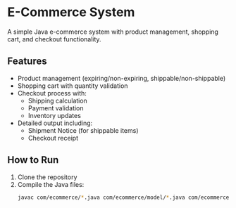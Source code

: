 # E-Commerce System

A simple Java e-commerce system with product management, shopping cart, and checkout functionality.

## Features

- Product management (expiring/non-expiring, shippable/non-shippable)
- Shopping cart with quantity validation
- Checkout process with:
  - Shipping calculation 
  - Payment validation
  - Inventory updates
- Detailed output including:
  - Shipment Notice (for shippable items)
  - Checkout receipt

## How to Run

1. Clone the repository
2. Compile the Java files:
   ```bash
   javac com/ecommerce/*.java com/ecommerce/model/*.java com/ecommerce/service/*.java
